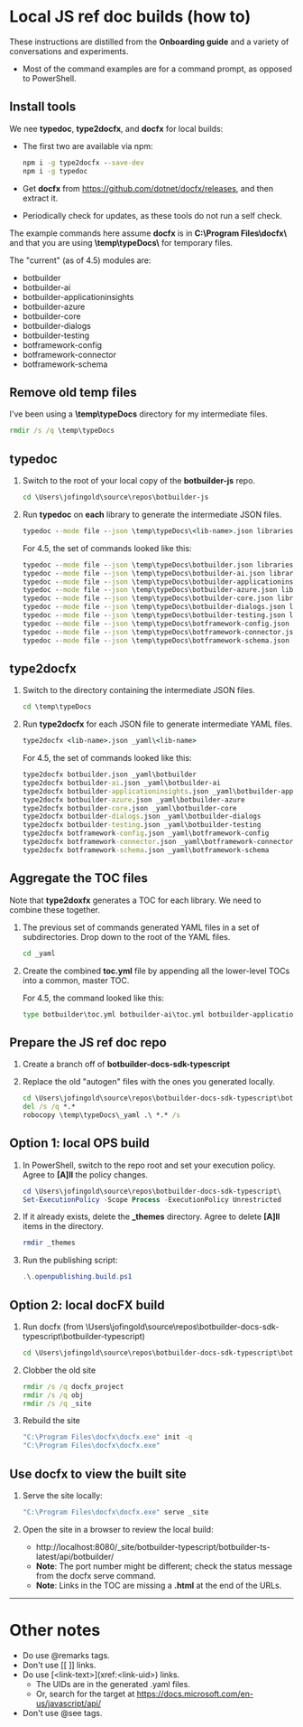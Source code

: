 # Local JS ref doc builds (how to)

These instructions are distilled from the **Onboarding guide** and a variety of conversations and experiments.

- Most of the command examples are for a command prompt, as opposed to PowerShell.

## Install tools

We nee **typedoc**, **type2docfx**, and **docfx** for local builds:

- The first two are available via npm:

    ```cmd
    npm i -g type2docfx --save-dev
    npm i -g typedoc
    ```

- Get **docfx** from https://github.com/dotnet/docfx/releases, and then extract it.
- Periodically check for updates, as these tools do not run a self check.

The example commands here assume **docfx** is in **C:\\Program Files\\docfx\\** and that you are using **\\temp\\typeDocs\\** for temporary files.

The "current" (as of 4.5) modules are:

- botbuilder
- botbuilder-ai
- botbuilder-applicationinsights
- botbuilder-azure
- botbuilder-core
- botbuilder-dialogs
- botbuilder-testing
- botframework-config
- botframework-connector
- botframework-schema

## Remove old temp files

I've been using a **\\temp\\typeDocs** directory for my intermediate files.

```cmd
rmdir /s /q \temp\typeDocs
```

## typedoc

1. Switch to the root of your local copy of the **botbuilder-js** repo.

    ```cmd
    cd \Users\jofingold\source\repos\botbuilder-js
    ```

1. Run **typedoc** on **each** library to generate the intermediate JSON files.

    ```cmd
    typedoc --mode file --json \temp\typeDocs\<lib-name>.json libraries\<lib-name>\src --ignoreCompilerErrors --includeDeclarations --excludeExternals --excludeNotExported --excludePrivate
    ```

    For 4.5, the set of commands looked like this:

    ```cmd
    typedoc --mode file --json \temp\typeDocs\botbuilder.json libraries\botbuilder\src --ignoreCompilerErrors --includeDeclarations --excludeExternals --excludePrivate --excludeNotExported
    typedoc --mode file --json \temp\typeDocs\botbuilder-ai.json libraries\botbuilder-ai\src --ignoreCompilerErrors --includeDeclarations --excludeExternals --excludePrivate --excludeNotExported
    typedoc --mode file --json \temp\typeDocs\botbuilder-applicationinsights.json libraries\botbuilder-applicationinsights\src --ignoreCompilerErrors --includeDeclarations --excludeExternals --excludePrivate --excludeNotExported
    typedoc --mode file --json \temp\typeDocs\botbuilder-azure.json libraries\botbuilder-azure\src --ignoreCompilerErrors --includeDeclarations --excludeExternals --excludePrivate --excludeNotExported
    typedoc --mode file --json \temp\typeDocs\botbuilder-core.json libraries\botbuilder-core\src --ignoreCompilerErrors --includeDeclarations --excludeExternals --excludePrivate --excludeNotExported
    typedoc --mode file --json \temp\typeDocs\botbuilder-dialogs.json libraries\botbuilder-dialogs\src --ignoreCompilerErrors --includeDeclarations --excludeExternals --excludePrivate --excludeNotExported
    typedoc --mode file --json \temp\typeDocs\botbuilder-testing.json libraries\botbuilder-testing\src --ignoreCompilerErrors --includeDeclarations --excludeExternals --excludePrivate --excludeNotExported
    typedoc --mode file --json \temp\typeDocs\botframework-config.json libraries\botframework-config\src --ignoreCompilerErrors --includeDeclarations --excludeExternals --excludePrivate --excludeNotExported
    typedoc --mode file --json \temp\typeDocs\botframework-connector.json libraries\botframework-connector\src --ignoreCompilerErrors --includeDeclarations --excludeExternals --excludePrivate --excludeNotExported
    typedoc --mode file --json \temp\typeDocs\botframework-schema.json libraries\botframework-schema\src --ignoreCompilerErrors --includeDeclarations --excludeExternals --excludePrivate --excludeNotExported
    ```

## type2docfx

1. Switch to the directory containing the intermediate JSON files.

    ```cmd
    cd \temp\typeDocs
    ```

1. Run **type2docfx** for each JSON file to generate intermediate YAML files.

    ```cmd
    type2docfx <lib-name>.json _yaml\<lib-name>
    ```

    For 4.5, the set of commands looked like this:

    ```cmd
    type2docfx botbuilder.json _yaml\botbuilder
    type2docfx botbuilder-ai.json _yaml\botbuilder-ai
    type2docfx botbuilder-applicationinsights.json _yaml\botbuilder-applicationinsights
    type2docfx botbuilder-azure.json _yaml\botbuilder-azure
    type2docfx botbuilder-core.json _yaml\botbuilder-core
    type2docfx botbuilder-dialogs.json _yaml\botbuilder-dialogs
    type2docfx botbuilder-testing.json _yaml\botbuilder-testing
    type2docfx botframework-config.json _yaml\botframework-config
    type2docfx botframework-connector.json _yaml\botframework-connector
    type2docfx botframework-schema.json _yaml\botframework-schema
    ```

## Aggregate the TOC files

Note that **type2doxfx** generates a TOC for each library. We need to combine these together.

1. The previous set of commands generated YAML files in a set of subdirectories. Drop down to the root of the YAML files.

    ```cmd
    cd _yaml
    ```

1. Create the combined **toc.yml** file by appending all the lower-level TOCs into a common, master TOC.

    For 4.5, the command looked like this:

    ```cmd
    type botbuilder\toc.yml botbuilder-ai\toc.yml botbuilder-applicationinsights\toc.yml botbuilder-azure\toc.yml botbuilder-core\toc.yml botbuilder-dialogs\toc.yml botbuilder-testing\toc.yml botframework-config\toc.yml botframework-connector\toc.yml botframework-schema\toc.yml > toc.yml
    ```

## Prepare the JS ref doc repo

1. Create a branch off of **botbuilder-docs-sdk-typescript**
1. Replace the old "autogen" files with the ones you generated locally.

    ```cmd
    cd \Users\jofingold\source\repos\botbuilder-docs-sdk-typescript\botbuilder-typescript\docs-ref-autogen\
    del /s /q *.*
    robocopy \temp\typeDocs\_yaml .\ *.* /s
    ```

## Option 1: local OPS build

1. In PowerShell, switch to the repo root and set your execution policy. Agree to **[A]ll** the policy changes.

    ```powershell
    cd \Users\jofingold\source\repos\botbuilder-docs-sdk-typescript\
    Set-ExecutionPolicy -Scope Process -ExecutionPolicy Unrestricted
    ```

1. If it already exists, delete the **_themes** directory. Agree to delete **[A]ll** items in the directory.

    ```powershell
    rmdir _themes
    ```

1. Run the publishing script:

    ```powershell
    .\.openpublishing.build.ps1
    ```

## Option 2: local docFX build

1. Run docfx (from \Users\jofingold\source\repos\botbuilder-docs-sdk-typescript\botbuilder-typescript)

    ```cmd
    cd \Users\jofingold\source\repos\botbuilder-docs-sdk-typescript\botbuilder-typescript
    ```

1. Clobber the old site

    ```cmd
    rmdir /s /q docfx_project
    rmdir /s /q obj
    rmdir /s /q _site
    ```

1. Rebuild the site

    ```cmd
    "C:\Program Files\docfx\docfx.exe" init -q
    "C:\Program Files\docfx\docfx.exe"
    ```

## Use docfx to view the built site

1. Serve the site locally:

    ```cmd
    "C:\Program Files\docfx\docfx.exe" serve _site
    ```

1. Open the site in a browser to review the local build:
   - http://localhost:8080/_site/botbuilder-typescript/botbuilder-ts-latest/api/botbuilder/
   - **Note**: The port number might be different; check the status message from the docfx serve command.
   - **Note**: Links in the TOC are missing a **.html** at the end of the URLs.

---

# Other notes

- Do use @remarks tags.
- Don't use [[ ]] links.
- Do use \[\<link-text>](xref:\<link-uid>) links.
  - The UIDs are in the generated .yaml files.
  - Or, search for the target at https://docs.microsoft.com/en-us/javascript/api/
- Don't use @see tags.
